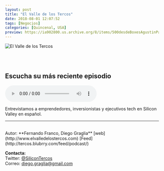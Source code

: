 ```yaml
---
layout: post
title: "El Valle de los Tercos"
date: 2018-08-01 12:07:52
tags: [Negocios]
categories: [Quincenal, USA]
preview: https://ia902800.us.archive.org/8/items/500desdeBoxesAgustinPalmeiro/300-Tercos10-DiegoGraglia.png
---
```


![El Valle de los Tercos](https://ia902800.us.archive.org/8/items/500desdeBoxesAgustinPalmeiro/500-tercos10-DiegoGraglia.png)

<br/>
<br/>

## Escucha su más reciente episodio

<!--reproductor-feed=http://tercos.blubrry.com/feed/podcast/-->
<!--reproductor-start-->
<audio id="audio" preload="auto" controls="" src="http://media.blubrry.com/tercos/content.blubrry.com/tercos/Re-Run_2-Alex_Mendez_1.mp3"></audio>
<!--reproductor-end-->

Entrevistamos a emprendedores, inversionistas y ejecutivos tech en Silicon Valley en español.  

_ _ _

<br>
Autor: **Fernando Franco, Diego Graglia**  
[web](http://www.elvalledelostercos.com)  
[Feed](http://tercos.blubrry.com/feed/podcast/)  


**Contacta:**  
Twitter: [@SiliconTercos](https://twitter.com/SiliconTercos)  
Correo: [diego.graglia@gmail.com](mailto:diego.graglia@gmail.com)  

